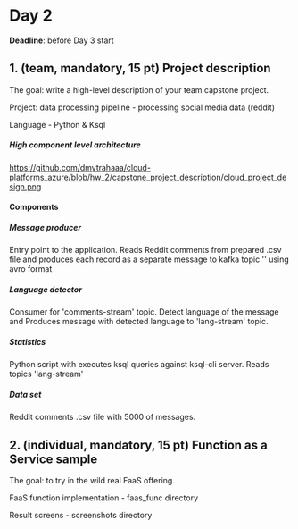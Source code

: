# Day 2

**Deadline**: before Day 3 start

## 1. (team, mandatory, 15 pt) Project description

The goal: write a high-level description of your team capstone project.

Project: data processing pipeline - processing social media data (reddit)

Language - Python & Ksql

##### High component level architecture

https://github.com/dmytrahaaa/cloud-platforms_azure/blob/hw_2/capstone_project_description/cloud_project_design.png

#### Components

##### Message producer

Entry point to the application. Reads Reddit comments from prepared .csv file and produces each record as a separate message to kafka topic '' using avro format

##### Language detector

Consumer for 'comments-stream' topic. Detect language of the message and Produces message with detected language to 'lang-stream' topic.

##### Statistics
Python script with executes ksql queries against ksql-cli server. Reads topics 'lang-stream'

##### Data set
Reddit comments .csv file with 5000 of messages.


## 2. (individual, mandatory, 15 pt) Function as a Service sample

The goal: to try in the wild real FaaS offering.

FaaS function implementation - faas_func directory

Result screens - screenshots directory
